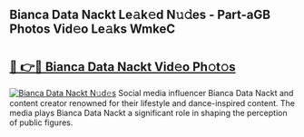 ## Bianca Data Nackt Le𝚊k𝚎d N𝚞𝚍es - Part-aGB Photos Vid𝚎o Le𝚊ks WmkeC

# <h2><a href="http://fb9vxl.evod.top/?m=Bianca+Data+Nackt">🔗 👉🔴 Bianca Data Nackt Vid𝚎o Ph𝚘t𝚘s</a></h2>

[![Bianca Data Nackt N𝚞d𝚎s](https://i.imgur.com/8V9OHl7.gif)](http://fb9vxl.evod.top/?m=Bianca+Data+Nackt)
Social media influencer Bianca Data Nackt and content creator renowned for their lifestyle and dance-inspired content. The media plays Bianca Data Nackt a significant role in shaping the perception of public figures. 
